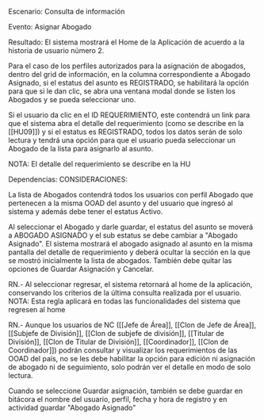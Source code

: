 Escenario:
	Consulta de información

Evento:
	Asignar Abogado

Resultado:
El sistema mostrará el Home de la Aplicación de acuerdo a la historia de usuario número 2.

Para el caso de los perfiles autorizados para la asignación de abogados, dentro del grid de información, en la columna correspondiente a Abogado Asignado, si el estatus del asunto es REGISTRADO, se habilitará la opción para que si le dan clic, se abra una ventana modal donde se listen los Abogados y se pueda seleccionar uno.

Si el usuario da clic en el ID REQUERIMIENTO, este contendrá un link para que el sistema abra el detalle del requerimiento (como se describe en la [[HU09]]) y si el estatus es REGISTRADO, todos los datos serán de solo lectura y tendrá una opción para que el usuario pueda seleccionar un Abogado de la lista para asignarlo al asunto.

NOTA: El detalle del requerimiento se describe en la HU



Dependencias:
CONSIDERACIONES:

La lista de Abogados contendrá todos los usuarios con perfil Abogado que pertenecen a la misma OOAD del asunto y del usuario que ingresó al sistema y además debe tener el estatus Activo.

Al seleccionar el Abogado y darle guardar, el estatus del asunto se moverá a ABOGADO ASIGNADO y el sub estatus se debe cambiar a "Abogado Asignado". El sistema mostrará el abogado asignado al asunto en la misma pantalla del detalle de requerimiento y deberá ocultar la sección en la que se mostró inicialmente la lista de abogados. También debe quitar las opciones de Guardar Asignación y Cancelar. 

RN.-  Al seleccionar regresar, el sistema retornará al home de la aplicación, conservando los criterios de la última consulta realizada por el usuario. NOTA: Esta regla aplicará en todas las funcionalidades del sistema que regresen al home

RN.- Aunque los usuarios de NC ([[Jefe de Área]], [[Clon de Jefe de Área]], [[Subjefe de División]], [[Clon de subjefe de división]], [[Titular de División]], [[Clon de Titular de División]], [[Coordinador]], [[Clon de Coordinador]]) podrán consultar y visualizar los requerimientos de las OOAD del país, no se les debe habilitar la opción para edición ni asignación de abogado ni de seguimiento, solo podrán ver el detalle en modo de solo lectura.

Cuando se seleccione Guardar asignación, también se debe guardar en bitácora el nombre del usuario, perfil, fecha y hora de registro y en actividad guardar "Abogado Asignado"
